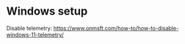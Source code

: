 # Windows setup

Disable telemetry:
https://www.onmsft.com/how-to/how-to-disable-windows-11-telemetry/
